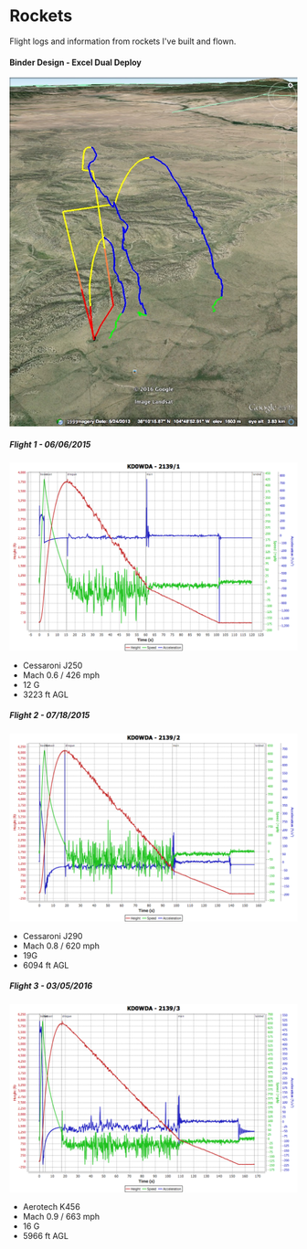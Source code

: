 # Rockets
Flight logs and information from rockets I've built and flown. 



#### Binder Design - Excel Dual Deploy

<img src="https://github.com/robderstadt/Rockets/blob/master/images/binder_excel_launches.jpg"/>

##### Flight 1 - 06/06/2015

 <img src="https://github.com/robderstadt/Rockets/blob/master/BinderDesign/ExcelDualDeploy/Flight1/Cessaroni-J250.png"/>

+ Cessaroni J250
+ Mach 0.6 / 426 mph
+ 12 G
+ 3223 ft AGL

#####  Flight 2 - 07/18/2015

 <img src="https://github.com/robderstadt/Rockets/blob/master/BinderDesign/ExcelDualDeploy/Flight2/Cessaroni-J295.png"/>

 + Cessaroni J290
 + Mach 0.8 / 620 mph
 + 19G
 + 6094 ft AGL

#####  Flight 3 - 03/05/2016

 <img src="https://github.com/robderstadt/Rockets/blob/master/BinderDesign/ExcelDualDeploy/Flight3/Aerotech-K456DM.png"/>

 + Aerotech K456
 + Mach 0.9 / 663 mph
 + 16 G
 + 5966 ft AGL

